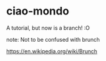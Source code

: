 # ciao-mondo

A tutorial, but now is a branch! :O


note: Not to be confused with brunch

https://en.wikipedia.org/wiki/Brunch
